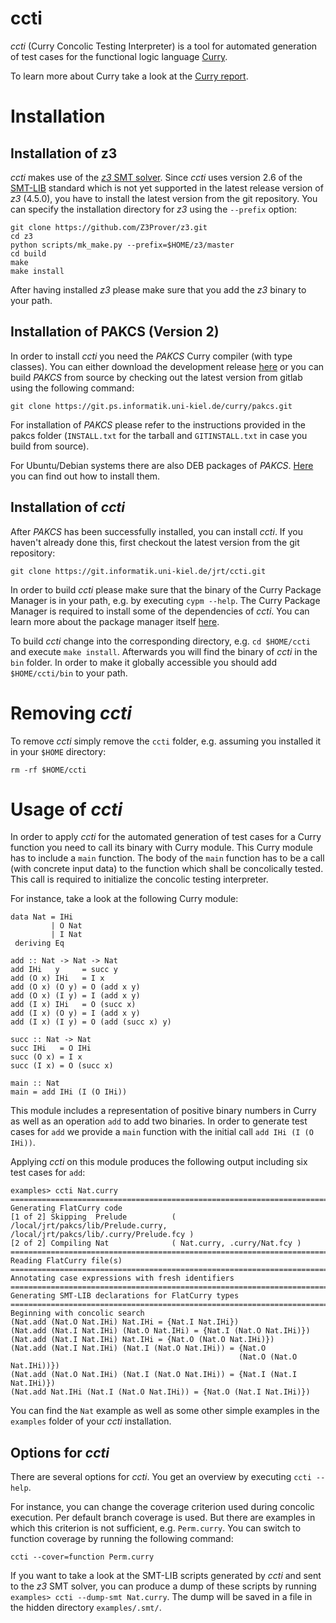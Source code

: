 ccti
====

*ccti* (Curry Concolic Testing Interpreter) is a tool for automated generation
of test cases for the functional logic language
[Curry](http://www-ps.informatik.uni-kiel.de/currywiki/).

To learn more about Curry take a look at the
[Curry report](http://www-ps.informatik.uni-kiel.de/currywiki/_media/documentation/report.pdf).

# Installation

## Installation of z3

*ccti* makes use of the [*z3* SMT solver](https://github.com/Z3Prover/z3).
Since *ccti* uses version 2.6 of the
[SMT-LIB](http://smtlib.cs.uiowa.edu/index.shtml) standard which is not yet
supported in the latest release version of *z3* (4.5.0), you have to install
the latest version from the git repository.
You can specify the installation directory for *z3* using the `--prefix` option:

~~~
git clone https://github.com/Z3Prover/z3.git
cd z3
python scripts/mk_make.py --prefix=$HOME/z3/master
cd build
make
make install
~~~

After having installed *z3* please make sure that you add the *z3* binary to
your path.

## Installation of PAKCS (Version 2)

In order to install *ccti* you need the *PAKCS* Curry compiler (with type classes).
You can either download the development release
[here](https://www.informatik.uni-kiel.de/~pakcs/download.html) or you can build
*PAKCS* from source by checking out the latest version from gitlab using the
following command:

`git clone https://git.ps.informatik.uni-kiel.de/curry/pakcs.git`

For installation of *PAKCS* please refer to the instructions provided in the
pakcs folder (`INSTALL.txt` for the tarball and `GITINSTALL.txt` in case you
build from source).

For Ubuntu/Debian systems there are also DEB packages of *PAKCS*.
[Here](https://packages.ps.informatik.uni-kiel.de/curry/index.html) you can
find out how to install them.

## Installation of *ccti*

After *PAKCS* has been successfully installed, you can install *ccti*.
If you haven't already done this, first checkout the latest version from the
git repository:

`git clone https://git.informatik.uni-kiel.de/jrt/ccti.git`

In order to build *ccti* please make sure that the binary of the Curry Package
Manager is in your path, e.g. by executing `cypm --help`.
The Curry Package Manager is required to install some of the dependencies of
*ccti*. You can learn more about the package manager itself
[here](http://www-ps.informatik.uni-kiel.de/currywiki/tools/cpm).

To build *ccti* change into the corresponding directory, e.g. `cd $HOME/ccti`
and execute `make install`.
Afterwards you will find the binary of *ccti* in the `bin` folder.
In order to make it globally accessible you should add `$HOME/ccti/bin` to your
path.

# Removing *ccti*

To remove *ccti* simply remove the `ccti` folder, e.g. assuming you installed
it in your `$HOME` directory:

`rm -rf $HOME/ccti`

# Usage of *ccti*

In order to apply *ccti* for the automated generation of test cases for a Curry
function you need to call its binary with Curry module.
This Curry module has to include a `main` function.
The body of the `main` function has to be a call (with concrete input data)
to the function which shall be concolically tested.
This call is required to initialize the concolic testing interpreter.

For instance, take a look at the following Curry module:

~~~{.haskell}
data Nat = IHi
         | O Nat
         | I Nat
 deriving Eq

add :: Nat -> Nat -> Nat
add IHi   y     = succ y
add (O x) IHi   = I x
add (O x) (O y) = O (add x y)
add (O x) (I y) = I (add x y)
add (I x) IHi   = O (succ x)
add (I x) (O y) = I (add x y)
add (I x) (I y) = O (add (succ x) y)

succ :: Nat -> Nat
succ IHi   = O IHi
succ (O x) = I x
succ (I x) = O (succ x)

main :: Nat
main = add IHi (I (O IHi))
~~~

This module includes a representation of positive binary numbers in Curry
as well as an operation `add` to add two binaries.
In order to generate test cases for `add` we provide a `main` function
with the initial call `add IHi (I (O IHi))`.

Applying *ccti* on this module produces the following output including six
test cases for `add`:

~~~
examples> ccti Nat.curry
========================================================================================================================
Generating FlatCurry code
[1 of 2] Skipping  Prelude          ( /local/jrt/pakcs/lib/Prelude.curry, /local/jrt/pakcs/lib/.curry/Prelude.fcy )
[2 of 2] Compiling Nat              ( Nat.curry, .curry/Nat.fcy )
========================================================================================================================
Reading FlatCurry file(s)
========================================================================================================================
Annotating case expressions with fresh identifiers
========================================================================================================================
Generating SMT-LIB declarations for FlatCurry types
========================================================================================================================
Beginning with concolic search
(Nat.add (Nat.O Nat.IHi) Nat.IHi = {Nat.I Nat.IHi})
(Nat.add (Nat.I Nat.IHi) (Nat.O Nat.IHi) = {Nat.I (Nat.O Nat.IHi)})
(Nat.add (Nat.I Nat.IHi) Nat.IHi = {Nat.O (Nat.O Nat.IHi)})
(Nat.add (Nat.I Nat.IHi) (Nat.I (Nat.O Nat.IHi)) = {Nat.O
                                                   (Nat.O (Nat.O Nat.IHi))})
(Nat.add (Nat.O Nat.IHi) (Nat.I (Nat.O Nat.IHi)) = {Nat.I (Nat.I Nat.IHi)})
(Nat.add Nat.IHi (Nat.I (Nat.O Nat.IHi)) = {Nat.O (Nat.I Nat.IHi)})
~~~

You can find the `Nat` example as well as some other simple examples in the
`examples` folder of your *ccti* installation.

## Options for *ccti*

There are several options for *ccti*. You get an overview by executing
`ccti --help`.

For instance, you can change the coverage criterion used during concolic
execution. Per default branch coverage is used.
But there are examples in which this criterion is not sufficient, e.g.
`Perm.curry`. You can switch to function coverage by running the following
command:

`ccti --cover=function Perm.curry`

If you want to take a look at the SMT-LIB scripts generated by *ccti* and sent
to the *z3* SMT solver, you can produce a dump of these scripts by running
`examples> ccti --dump-smt Nat.curry`. The dump will be saved in a file in the
hidden directory `examples/.smt/`.

